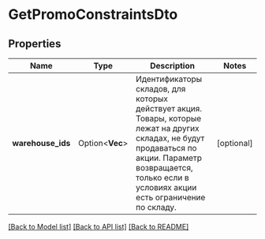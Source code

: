 # GetPromoConstraintsDto

## Properties

Name | Type | Description | Notes
------------ | ------------- | ------------- | -------------
**warehouse_ids** | Option<**Vec<i64>**> | Идентификаторы складов, для которых действует акция. Товары, которые лежат на других складах, не будут продаваться по акции.  Параметр возвращается, только если в условиях акции есть ограничение по складу.  | [optional]

[[Back to Model list]](../README.md#documentation-for-models) [[Back to API list]](../README.md#documentation-for-api-endpoints) [[Back to README]](../README.md)


